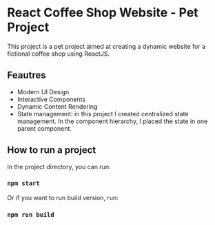 # React Coffee Shop Website - Pet Project

This project is a pet project aimed at creating a dynamic website for a fictional coffee shop using ReactJS.

## Feautres
- Modern UI Design
- Interactive Components
- Dynamic Content Rendering
- State management: in this project I created centralized state management. In the component hierarchy, I placed the state in one parent component.

## How to run a project
In the project directory, you can run:

### `npm start`
Or if you want to run build version, run:
### `npm run build`
